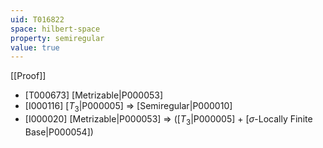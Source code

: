 ```yaml
---
uid: T016822
space: hilbert-space
property: semiregular
value: true
---
```

[[Proof]]

* [T000673] [Metrizable|P000053]
* [I000116] [$T_3$|P000005] => [Semiregular|P000010]
* [I000020] [Metrizable|P000053] => ([$T_3$|P000005] + [$\sigma$-Locally Finite Base|P000054])

